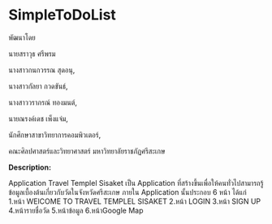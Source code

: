 # SimpleToDoList

พัฒนาโดย

นายสราวุธ ศรีพรม

นางสาวกนกวรรณ สุดอนุ,

นางสาวกัลยา กวดขันธ์,

นางสาววราภรณ์ ทองมนต์,

นายณรงค์เดช เพ็งแจ่ม,

นักศึกษาสาขาวิทยาการคอมพิวเตอร์,

คณะศิลปศาสตร์และวิทยาศาสตร์ มหาวิทยาลัยราชภัฏศรีสะเกษ

**Description:**

Application Travel Templel Sisaket
เป็น Application ที่สร้างขึ้นเพื่อให้คนทั่วไปสามารถรู้ข้อมูลเบื้องต้นเกี่ยวกับวัดในจังหวัดศรีสะเกษ ภายใน Application นั้นประกอบ 6 หน้า ได้แก่ 1.หน้า WElCOME TO TRAVEL TEMPLEL SISAKET
2.หน้า LOGIN
3.หน้า SIGN UP
4.หน้ารายชื่อวัด
5.หน้าข้อมูล
6.หน้าGoogle Map
